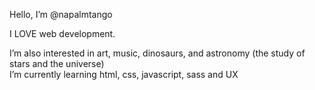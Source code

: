 Hello, I’m @napalmtango

I LOVE web development.

I’m also interested in art, music, dinosaurs, and astronomy (the study of stars and the universe)<br>
I’m currently learning html, css, javascript, sass and UX


<!---
napalmtango/napalmtango is a ✨ special ✨ repository because its `README.md` (this file) appears on your GitHub profile.
You can click the Preview link to take a look at your changes.
--->
